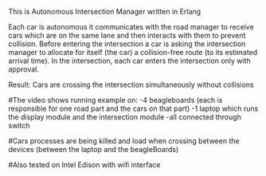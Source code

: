 This is Autonomous Intersection Manager written in Erlang

Each car is autonomous it communicates with the road manager to receive
cars which are on the same lane and then interacts with them to prevent collision.
Before entering the intersection a car is asking the intersection manager to
allocate for itself (the car) a collision-free route (to its estimated arrival time).
In the intersection, each car enters the intersection only with approval.

Result: Cars are crossing the intersection simultaneously without collisions

#The video shows running example on:
 -4 beagleboards (each is responsible for one road part and the cars on that part)
 -1 laptop which runs the display module and the intersection module
 -all connected through switch

#Cars processes are being killed and load when crossing between the devices
 (between the laptop and the beagleBoards)

#Also tested on Intel Edison with wifi interface

